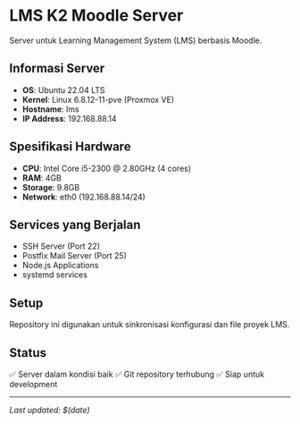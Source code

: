 # LMS K2 Moodle Server

Server untuk Learning Management System (LMS) berbasis Moodle.

## Informasi Server

- **OS**: Ubuntu 22.04 LTS
- **Kernel**: Linux 6.8.12-11-pve (Proxmox VE)
- **Hostname**: lms
- **IP Address**: 192.168.88.14

## Spesifikasi Hardware

- **CPU**: Intel Core i5-2300 @ 2.80GHz (4 cores)
- **RAM**: 4GB
- **Storage**: 9.8GB
- **Network**: eth0 (192.168.88.14/24)

## Services yang Berjalan

- SSH Server (Port 22)
- Postfix Mail Server (Port 25)
- Node.js Applications
- systemd services

## Setup

Repository ini digunakan untuk sinkronisasi konfigurasi dan file proyek LMS.

## Status

✅ Server dalam kondisi baik
✅ Git repository terhubung
✅ Siap untuk development

---
*Last updated: $(date)*
